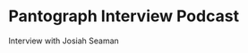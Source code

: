 # Pantograph Interview Podcast

Interview with Josiah Seaman

<link
      rel="alternate"
      type="application/json+oembed"
      href="https://anchor.fm/api/v3/episodes/ech3sj/oembed?title=Pantograph%20SARS-Cov2%20%2F%20Covid-19%20genome%20browser%20by%20Computomics%3A%20Discussions%20On%20Machine%20Learning%20Algorithms%20For%20Plant%20Breeding%20Challenges"
      title="Pantograph SARS-Cov2 / Covid-19 genome browser by Computomics: Discussions On Machine Learning Algorithms For Plant Breeding Challenges"
    />